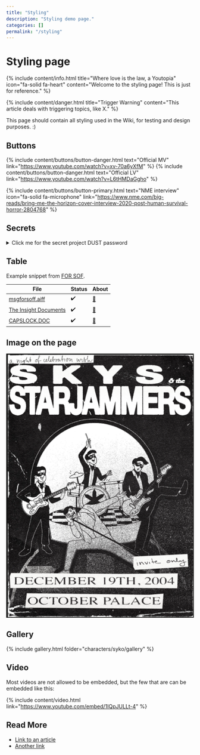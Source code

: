 ```yaml
---
title: "Styling"
description: "Styling demo page."
categories: []
permalink: "/styling"
---
```

# Styling page

{% include content/info.html
title="Where love is the law, a Youtopia"
icon="fa-solid fa-heart"
content="Welcome to the styling page! This is just for reference."
%}

{% include content/danger.html
title="Trigger Warning"
content="This article deals with triggering topics, like X."
%}

This page should contain all styling used in the Wiki, for testing and design purposes. :)

## Buttons

{% include content/buttons/button-danger.html text="Official MV" link="https://www.youtube.com/watch?v=xv-70a6yXfM" %}
{% include content/buttons/button-danger.html text="Official LV" link="https://www.youtube.com/watch?v=L6tHMDaGgho" %}

{% include content/buttons/button-primary.html text="NME interview" icon="fa-solid fa-microphone"
link="https://www.nme.com/big-reads/bring-me-the-horizon-cover-interview-2020-post-human-survival-horror-2804768" %}

## Secrets

<details>
<summary>Click me for the secret project DUST password</summary>
{{ "
Using this [Instagram post](https://www.instagram.com/p/C8kLLWdC2MS/), 
we can find the solution, reading the symbols from top to bottom.

![Project DUST symbols](https://raw.githubusercontent.com/bmth-arg-wiki/wiki-assets/main/socials/project_dust_password_post.png)
" | markdownify }}
</details>

## Table

Example snippet from [FOR SOF](for-sof).

| File                                   | Status | About            |
|----------------------------------------|--------|------------------|
| [msgforsoff.aiff](for-sof/msgforsof)   | ✔️     | [📁](#read-more) |
| [The Insight Documents](lore/insights) | ✔️     | [📁](#read-more) |
| [CAPSLOCK.DOC](for-sof/capslock_doc)   | ✔️     | [📁](#read-more) |

## Image on the page

![Poster for Skys & the Starjammers](https://raw.githubusercontent.com/bmth-arg-wiki/wiki-assets/main/files/skys_starjammers/sky.png)

## Gallery

{% include gallery.html folder="characters/syko/gallery" %}

## Video

Most videos are not allowed to be embedded, but the few that are can be embedded like this:

{% include content/video.html link="https://www.youtube.com/embed/1IQpJULLt-4" %}

## Read More

- [Link to an article](for-sof/for-sof)
- [Another link](characters/selene)